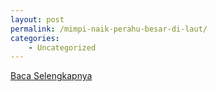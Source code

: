 ```yaml
---
layout: post
permalink: /mimpi-naik-perahu-besar-di-laut/
categories:
    - Uncategorized
---
```


[Baca Selengkapnya](/10)